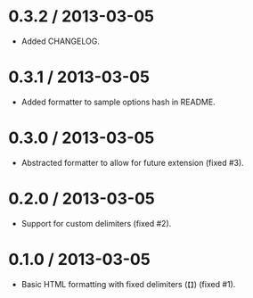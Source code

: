 # 0.3.2 / 2013-03-05

 * Added CHANGELOG.

# 0.3.1 / 2013-03-05

 * Added formatter to sample options hash in README.

# 0.3.0 / 2013-03-05

 * Abstracted formatter to allow for future extension (fixed #3).

# 0.2.0 / 2013-03-05

 * Support for custom delimiters (fixed #2).

# 0.1.0 / 2013-03-05

 * Basic HTML formatting with fixed delimiters (`【】`) (fixed #1).
